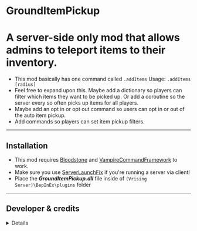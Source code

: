 # GroundItemPickup

# A server-side only mod that allows admins to teleport items to their inventory.
* This mod basically has one command called `.addItems` Usage: `.addItems [radius]`
* Feel free to expand upon this. Maybe add a dictionary so players can filter which items they want to be picked up. Or add a coroutine so the server every so often picks up items for all players.
* Maybe add an opt in or opt out command so users can opt in or out of the auto item pickup.
* Add commands so players can set item pickup filters.

---

## Installation
- This mod requires [Bloodstone](https://v-rising.thunderstore.io/package/deca/Bloodstone/) and [VampireCommandFramework](https://v-rising.thunderstore.io/package/deca/VampireCommandFramework/) to work.
- Make sure you use [ServerLaunchFix](https://v-rising.thunderstore.io/package/Mythic/ServerLaunchFix/) if you're running a server via client!
- Place the **_GroundItemPickup.dll_** file inside of `(Vrising Server)\BepInEx\plugins` folder

---

## Developer & credits
<details>

### V rising modding discord [Discord](https://discord.gg/XY5bNtNm4w)
### Developer
- `skythebro/skyKDG` - Also known as realsky on discord

</details>
